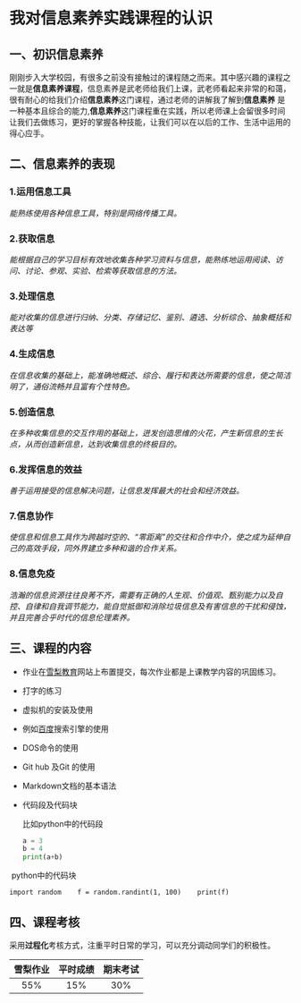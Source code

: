 # 我对信息素养实践课程的认识



## 一、初识信息素养

  刚刚步入大学校园，有很多之前没有接触过的课程随之而来。其中感兴趣的课程之一就是**信息素养课程**，信息素养是武老师给我们上课，武老师看起来非常的和蔼，很有耐心的给我们介绍**信息素养**这门课程，通过老师的讲解我了解到**信息素养** 是一种基本且综合的能力,**信息素养**这门课程重在实践，所以老师课上会留很多时间让我们去做练习，更好的掌握各种技能，让我们可以在以后的工作、生活中运用的得心应手。



## 二、信息素养的表现

### 1.运用信息工具

 *能熟练使用各种信息工具，特别是网络传播工具。* 

### 2.获取信息

 *能根据自己的学习目标有效地收集各种学习资料与信息，能熟练地运用阅读、访问、讨论、参观、实验、检索等获取信息的方法。*

### 3.处理信息

*能对收集的信息进行归纳、分类、存储记忆、鉴别、遴选、分析综合、抽象概括和表达等*

### 4.生成信息

 *在信息收集的基础上，能准确地概述、综合、履行和表达所需要的信息，使之简洁明了，通俗流畅并且富有个性特色。*

### 5.创造信息

 *在多种收集信息的交互作用的基础上，迸发创造思维的火花，产生新信息的生长点，从而创造新信息，达到收集信息的终极目的。*

### 6.发挥信息的效益

*善于运用接受的信息解决问题，让信息发挥最大的社会和经济效益。*

### 7.信息协作

*使信息和信息工具作为跨越时空的、“零距离”的交往和合作中介，使之成为延伸自己的高效手段，同外界建立多种和谐的合作关系。*

### 8.信息免疫

 *浩瀚的信息资源往往良莠不齐，需要有正确的人生观、价值观、甄别能力以及自控、自律和自我调节能力，能自觉抵御和消除垃圾信息及有害信息的干扰和侵蚀，并且完善合乎时代的信息伦理素养。*



## 三、课程的内容

- 作业在[雪梨教育](http://www.edu2act.cn/)网站上布置提交，每次作业都是上课教学内容的巩固练习。

- 打字的练习

- 虚拟机的安装及使用

- 例如[百度](https://www.baidu.com/)搜索引擎的使用

- DOS命令的使用

- Git hub 及Git 的使用

- Markdown文档的基本语法

- 代码段及代码块

  比如python中的代码段

  ```python
  a = 3
  b = 4
  print(a+b)
  ```

  

​        python中的代码块

  `import random    f = random.randint(1, 100)    print(f)`





## 四、课程考核

采用**过程化**考核方式，注重平时日常的学习，可以充分调动同学们的积极性。

| 雪梨作业 | 平时成绩 | 期末考试 |
| :------: | :------: | :------: |
|   55%    |   15%    |   30%    |





